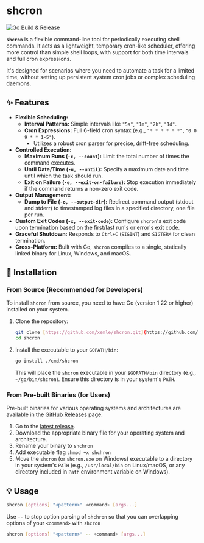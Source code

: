 # shcron

[![Go Build & Release](https://github.com/xemle/shcron/actions/workflows/release.yml/badge.svg)](https://github.com/xemle/shcron/actions/workflows/release.yml)

**`shcron`** is a flexible command-line tool for periodically executing shell commands. It acts as a lightweight, temporary cron-like scheduler, offering more control than simple shell loops, with support for both time intervals and full cron expressions.

It's designed for scenarios where you need to automate a task for a limited time, without setting up persistent system cron jobs or complex scheduling daemons.

## ✨ Features

* **Flexible Scheduling:**
    * **Interval Patterns:** Simple intervals like `"5s"`, `"1m"`, `"2h"`, `"1d"`.
    * **Cron Expressions:** Full 6-field cron syntax (e.g., `"* * * * * *"`, `"0 0 9 * * 1-5"`).
        * Utilizes a robust cron parser for precise, drift-free scheduling.
* **Controlled Execution:**
    * **Maximum Runs (`-c, --count`):** Limit the total number of times the command executes.
    * **Until Date/Time (`-u, --until`):** Specify a maximum date and time until which the task should run.
    * **Exit on Failure (`-e, --exit-on-failure`):** Stop execution immediately if the command returns a non-zero exit code.
* **Output Management:**
    * **Dump to File (`-o, --output-dir`):** Redirect command output (stdout and stderr) to timestamped log files in a specified directory, one file per run.
* **Custom Exit Codes (`-x, --exit-code`):** Configure `shcron`'s exit code upon termination based on the first/last run's or error's exit code.
* **Graceful Shutdown:** Responds to `Ctrl+C` (`SIGINT`) and `SIGTERM` for clean termination.
* **Cross-Platform:** Built with Go, `shcron` compiles to a single, statically linked binary for Linux, Windows, and macOS.

## 🚀 Installation

### From Source (Recommended for Developers)

To install `shcron` from source, you need to have Go (version 1.22 or higher) installed on your system.

1.  Clone the repository:
    ```bash
    git clone [https://github.com/xemle/shcron.git](https://github.com/xemle/shcron.git)
    cd shcron
    ```
2.  Install the executable to your `GOPATH/bin`:
    ```bash
    go install ./cmd/shcron
    ```
    This will place the `shcron` executable in your `$GOPATH/bin` directory (e.g., `~/go/bin/shcron`). Ensure this directory is in your system's `PATH`.

### From Pre-built Binaries (for Users)

Pre-built binaries for various operating systems and architectures are available in the [GitHub Releases](https://github.com/xemle/shcron/releases) page.

1.  Go to the [latest release](https://github.com/xemle/shcron/releases/latest).
2.  Download the appropriate binary file for your operating system and architecture.
3.  Rename your binary to `shchron`
4.  Add executable flag `chmod +x shchron`
5.  Move the `shcron` (or `shcron.exe` on Windows) executable to a directory in your system's `PATH` (e.g., `/usr/local/bin` on Linux/macOS, or any directory included in `Path` environment variable on Windows).

## 💡 Usage

```bash
shcron [options] "<pattern>" <command> [args...]
```

Use `--` to stop option parsing of `shchron` so that you can overlapping options of your `<command>` with `shcron`

```bash
shcron [options] "<pattern>" -- <command> [args...]
```
